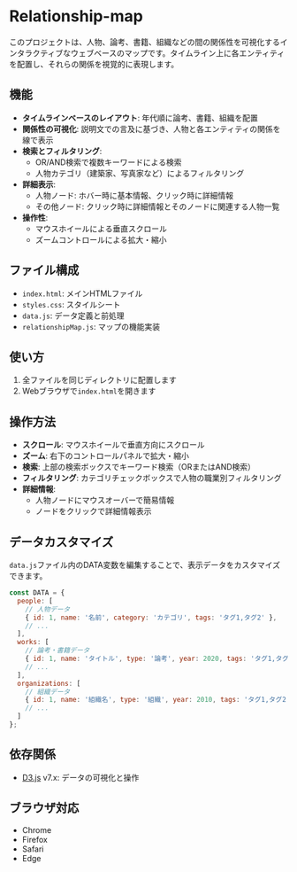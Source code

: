 # Relationship-map

このプロジェクトは、人物、論考、書籍、組織などの間の関係性を可視化するインタラクティブなウェブベースのマップです。タイムライン上に各エンティティを配置し、それらの関係を視覚的に表現します。

## 機能

- **タイムラインベースのレイアウト**: 年代順に論考、書籍、組織を配置
- **関係性の可視化**: 説明文での言及に基づき、人物と各エンティティの関係を線で表示
- **検索とフィルタリング**: 
  - OR/AND検索で複数キーワードによる検索
  - 人物カテゴリ（建築家、写真家など）によるフィルタリング
- **詳細表示**:
  - 人物ノード: ホバー時に基本情報、クリック時に詳細情報
  - その他ノード: クリック時に詳細情報とそのノードに関連する人物一覧
- **操作性**:
  - マウスホイールによる垂直スクロール
  - ズームコントロールによる拡大・縮小

## ファイル構成

- `index.html`: メインHTMLファイル
- `styles.css`: スタイルシート
- `data.js`: データ定義と前処理
- `relationshipMap.js`: マップの機能実装

## 使い方

1. 全ファイルを同じディレクトリに配置します
2. Webブラウザで`index.html`を開きます

## 操作方法

- **スクロール**: マウスホイールで垂直方向にスクロール
- **ズーム**: 右下のコントロールパネルで拡大・縮小
- **検索**: 上部の検索ボックスでキーワード検索（ORまたはAND検索）
- **フィルタリング**: カテゴリチェックボックスで人物の職業別フィルタリング
- **詳細情報**: 
  - 人物ノードにマウスオーバーで簡易情報
  - ノードをクリックで詳細情報表示

## データカスタマイズ

`data.js`ファイル内のDATA変数を編集することで、表示データをカスタマイズできます。

```javascript
const DATA = {
  people: [
    // 人物データ
    { id: 1, name: '名前', category: 'カテゴリ', tags: 'タグ1,タグ2' },
    // ...
  ],
  works: [
    // 論考・書籍データ
    { id: 1, name: 'タイトル', type: '論考', year: 2020, tags: 'タグ1,タグ2', description: '説明文（人物名を含む）' },
    // ...
  ],
  organizations: [
    // 組織データ
    { id: 1, name: '組織名', type: '組織', year: 2010, tags: 'タグ1,タグ2', description: '説明文（人物名を含む）' },
    // ...
  ]
};
```

## 依存関係

- [D3.js](https://d3js.org/) v7.x: データの可視化と操作

## ブラウザ対応

- Chrome
- Firefox
- Safari
- Edge
